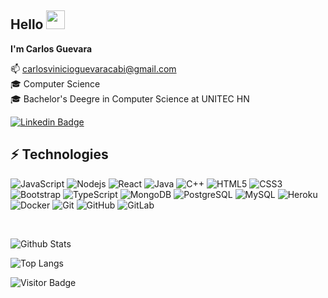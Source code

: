 ## Hello <img src="https://raw.githubusercontent.com/aemmadi/aemmadi/master/wave.gif" width="30px">
**I'm Carlos Guevara**

:mailbox:  carlosvinicioguevaracabi@gmail.com
<br>
:mortar_board:  Computer Science
<br>
:mortar_board:  Bachelor's Deegre in Computer Science at UNITEC HN<br>

[![Linkedin Badge](https://img.shields.io/badge/-CarlosGuevara-blue?style=flat-square&logo=Linkedin&logoColor=white&link=https://www.linkedin.com/in/vinicio-guevara/)](https://www.linkedin.com/in/vinicio-guevara/)

## ⚡ Technologies

![JavaScript](https://img.shields.io/badge/-JavaScript-black?style=flat-square&logo=javascript)
![Nodejs](https://img.shields.io/badge/-Nodejs-black?style=flat-square&logo=Node.js)
![React](https://img.shields.io/badge/-React-black?style=flat-square&logo=react)
![Java](https://img.shields.io/badge/-java-E34A86?style=flat-square&logo=java)
![C++](https://img.shields.io/badge/-C++-00599C?style=flat-square&logo=c)
![HTML5](https://img.shields.io/badge/-HTML5-E34F26?style=flat-square&logo=html5&logoColor=white)
![CSS3](https://img.shields.io/badge/-CSS3-1572B6?style=flat-square&logo=css3)
![Bootstrap](https://img.shields.io/badge/-Bootstrap-563D7C?style=flat-square&logo=bootstrap)
![TypeScript](https://img.shields.io/badge/-TypeScript-007ACC?style=flat-square&logo=typescript)
![MongoDB](https://img.shields.io/badge/-MongoDB-black?style=flat-square&logo=mongodb)
![PostgreSQL](https://img.shields.io/badge/-PostgreSQL-336791?style=flat-square&logo=postgresql)
![MySQL](https://img.shields.io/badge/-MySQL-black?style=flat-square&logo=mysql)
![Heroku](https://img.shields.io/badge/-Heroku-430098?style=flat-square&logo=heroku)
![Docker](https://img.shields.io/badge/-Docker-black?style=flat-square&logo=docker)
![Git](https://img.shields.io/badge/-Git-black?style=flat-square&logo=git)
![GitHub](https://img.shields.io/badge/-GitHub-181717?style=flat-square&logo=github)
![GitLab](https://img.shields.io/badge/-GitLab-FCA121?style=flat-square&logo=gitlab)

<br>

![Github Stats](https://github-readme-stats.vercel.app/api?username=CarvinicioX&count_private=true&show_icons=true&include_all_commits=true)

![Top Langs](https://github-readme-stats.vercel.app/api/top-langs/?username=CarvinicioX&hide=TeX&layout=compact)

![Visitor Badge](https://visitor-badge.laobi.icu/badge?page_id=.)
